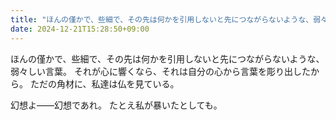 ```yaml
---
title: "ほんの僅かで、些細で、その先は何かを引用しないと先につながらないような、弱々しい言葉。"
date: 2024-12-21T15:28:50+09:00
---
```

ほんの僅かで、些細で、その先は何かを引用しないと先につながらないような、弱々しい言葉。
それが心に響くなら、それは自分の心から言葉を彫り出したから。
ただの角材に、私達は仏を見ている。

幻想よ――幻想であれ。
たとえ私が暴いたとしても。
